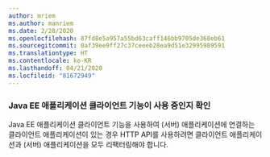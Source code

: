 ```yaml
---
author: mriem
ms.author: manriem
ms.date: 2/28/2020
ms.openlocfilehash: 87fd8e5a957a55bd63caff146bb9705de368eb61
ms.sourcegitcommit: 0af39ee9ff27c37ceeeb28ea9d51e32995989591
ms.translationtype: HT
ms.contentlocale: ko-KR
ms.lasthandoff: 04/21/2020
ms.locfileid: "81672949"
---
```

### <a name="determine-whether-the-java-ee-application-client-feature-is-in-use"></a>Java EE 애플리케이션 클라이언트 기능이 사용 중인지 확인

Java EE 애플리케이션 클라이언트 기능을 사용하여 (서버) 애플리케이션에 연결하는 클라이언트 애플리케이션이 있는 경우 HTTP API를 사용하려면 클라이언트 애플리케이션과 (서버) 애플리케이션을 모두 리팩터링해야 합니다.
